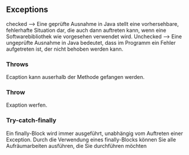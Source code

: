 ## Exceptions
checked -->
Eine geprüfte Ausnahme in Java stellt eine vorhersehbare, fehlerhafte Situation dar, die auch dann auftreten kann, wenn eine Softwarebibliothek wie vorgesehen verwendet wird.
Unchecked -->
Eine ungeprüfte Ausnahme in Java bedeutet, dass im Programm ein Fehler aufgetreten ist, der nicht behoben werden kann.

### Throws
Ecaption kann auserhalb der Methode gefangen werden.
### Throw
Exaption werfen.
### Try-catch-finally
Ein finally-Block wird immer ausgeführt, unabhängig vom Auftreten einer Exception. Durch die Verwendung eines finally-Blocks können Sie alle Aufräumarbeiten ausführen, die Sie durchführen möchten
